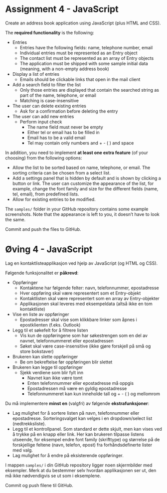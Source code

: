 # Assignment 4 - JavaScript

Create an address book application using JavaScript (plus HTML and CSS).

The **required functionality** is the following:

  *	Entries
    -	Entries have the following fields: name, telephone number, email
    -	Individual entries must be represented as an Entry object
    -	The contact list must be represented as an array of Entry objects
    -	The application must be shipped with some sample initial data (meaning, with a non-empty address book)
  *	Display a list of entries
    -	Emails should be clickable links that open in the mail client
  *	Add a search field to filter the list
    -	Only those entries are displayed that contain the searched string as part of the name, telephone, or email
    -	Matching is case-insensitive
  *	The user can delete existing entries
    -	Ask for a confirmation before deleting the entry
  *	The user can add new entries
    -	Perform input check
        -	The name field must never be empty
        -	Either tel or email has to be filled in
        -	Email has to be a valid email
        -	Tel may contain only numbers and + - ( ) and space

In addition, you need to implement **at least one extra feature** (of your choosing) from the following options:

  * Allow the list to be sorted based on name, telephone, or email. The sorting criteria can be chosen from a select list.
  *	Add a settings panel that is hidden by default and is shown by clicking a button or link. The user can customize the appearance of the list, for example, change the font family and size for the different fields (name, tel, email), from predefined lists.
  *	Allow for existing entries to be modified.

The `samples/` folder in your GitHub repository contains some example screenshots. Note that the appearance is left to you, it doesn’t have to look the same.

Commit and push the files to GitHub.


# Øving 4 - JavaScript

Lag en kontaktlisteapplikasjon ved hjelp av JavaScript (og HTML og CSS).

Følgende funksjonalitet er **påkrevd**:

  *	Oppføringer
    -	Kontaktene har følgende felter: navn, telefonnummer, epostadresse
    -	Hver oppføring skal være representert som et Entry-objekt
    -	Kontaktlisten skal være representert som en array av Entry-objekter
    -	Applikasjonen skal leveres med eksempeldata (altså ikke en tom kontaktliste)    
  * Vise en liste av oppføringer
    -	Epostadresser skal vise som klikkbare linker som åpnes i epostklienten (f.eks. Outlook)
  *	Legg til et søkefelt for å filtrere listen
    -	Vis kun de oppføringene som har søkestrengen som en del av navnet, telefonnummeret eller epostadressen
    -	Søket skal være case-insensitive (ikke gjøre forskjell på små og store bokstaver)
  *	Brukeren kan slette oppføringer
    -	Be om bekreftelse før oppføringen blir slettet
  *	Brukeren kan legge til oppføringer
    -	Sjekk verdiene som blir fylt inn
        -	Navnet kan ikke være tomt
        -	Enten telefonnummer eller epostadresse må oppgis
        -	Epostadressen må være en gyldig epostadresse
        -	Telefonnummeret kan kun inneholde tall og + - ( ) og mellomrom

Du må implementere **minst en** (valgfri) av følgende **ekstrafunksjoner**:

  * Lag mulighet for å sortere listen på navn, telefonnummer eller epostadresse. Sorteringsvalget kan velges i en dropdown/select list (nedtrekksliste).
  * Legg til et kontrollpanel. Som standard er dette skjult, men kan vises ved å trykke på en knapp eller link. Her kan brukeren tilpasse listens utseende, for eksempel endre font family (skrifttype) og størrelse på de forskjellige feltene (navn, telefon, epost) fra forhåndsdefinerte lister med valg.
  * Lag mulighet for å endre på eksisterende oppføringer.

I mappen `samples/` i din GitHub repository ligger noen skjermbilder med eksempler. Merk at du bestemmer selv hvordan applikasjonen ser ut, den må ikke nødvendigvis se ut som i eksemplene.

Commit og push filene til GitHub.
